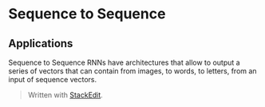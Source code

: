 # Sequence to Sequence


## Applications

Sequence to Sequence RNNs have architectures that allow to output a series of vectors that can contain from images, to words, to letters, from an input of sequence vectors.



> Written with [StackEdit](https://stackedit.io/).
<!--stackedit_data:
eyJoaXN0b3J5IjpbNjIzNTMwNjQyLDE0MTk2NjI2NTJdfQ==
-->